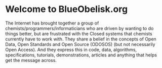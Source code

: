 # Welcome to BlueObelisk.org

The Internet has brought together a group of chemists/programmers/informaticians who are driven by wanting to do things better, but are frustrated with the Closed systems that chemists currently have to work with. They share a belief in the concepts of Open Data, Open Standards and Open Source (ODOSOS) (but not necessarily Open Access). And they express this in code, data, algorithms, specifications, tutorials, demonstrations, articles and anything that helps get the message across.
